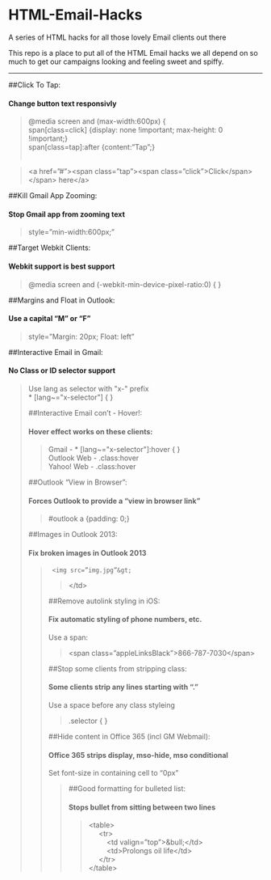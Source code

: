  HTML-Email-Hacks
================

A series of HTML hacks for all those lovely Email clients out there

This repo is a place to put all of the HTML Email hacks we all depend on so much to get our campaigns looking and feeling sweet and spiffy. 

---

##Click To Tap:
####   Change button text responsivly
	
>@media screen and (max-width:600px) {<br>
>span[class=click] {display: none !important; max-height: 0 !important;}<br>
>span[class=tap]:after {content:”Tap”;}<br><br>

><a href=”#”&gt;<span class=”tap”&gt;<span class=”click”&gt;Click</span&gt;</span&gt; here</a&gt;
  
##Kill Gmail App Zooming:
####	  Stop Gmail app from zooming text
	  
>style=”min-width:600px;”
	 
##Target Webkit Clients:
####	  Webkit support is best support
	  
>@media screen and (-webkit-min-device-pixel-ratio:0) { }
  
##Margins and Float in Outlook:
####	  Use a capital “M” or “F”
	  
>style=”Margin: 20px; Float: left”

##Interactive Email in Gmail:
####	No Class or ID selector support

>Use lang as selector with "x-" prefix<br>
>\* [lang~="x-selector"] { }<br>
><div lang="x-selector"&gt;

##Interactive Email con’t - Hover!:
####   Hover effect works on these clients:

>Gmail - * [lang~="x-selector"]:hover { }<br>
>Outlook Web - .class:hover<br>
>Yahoo! Web - .class:hover

##Outlook “View in Browser”:
#### 	Forces Outlook to provide a “view in browser link”

>\#outlook a {padding: 0;}

##Images in Outlook 2013:
#### 	Fix broken images in Outlook 2013

><td style=”line-height: 13px;”&gt;
	 <img src=”img.jpg”&gt;
></td&gt;

##Remove autolink styling in iOS:
#### 	Fix automatic styling of phone numbers, etc.

Use a span:
><span class=”appleLinksBlack”&gt;866-787-7030</span&gt;

##Stop some clients from stripping class:
#### 	Some clients strip any lines starting with “.”

Use a space before any class styleing
> .selector { }

##Hide content in Office 365 (incl GM Webmail):
#### 	Office 365 strips display, mso-hide, mso conditional

Set font-size in containing cell to “0px”<br>
><td style=”font-size: 0px; display: none;&gt;

##Good formatting for bulleted list:
#### 	Stops bullet from sitting between two lines

><table&gt;  
>&nbsp;&nbsp;&nbsp;&nbsp;  <tr&gt;  
>&nbsp;&nbsp;&nbsp;&nbsp;&nbsp;&nbsp;&nbsp;&nbsp;      <td valign=”top”&gt;&amp;bull;</td&gt;  
>&nbsp;&nbsp;&nbsp;&nbsp;&nbsp;&nbsp;&nbsp;&nbsp;      <td&gt;Prolongs oil life</td&gt;  
>&nbsp;&nbsp;&nbsp;&nbsp;  </tr&gt;  
></table&gt;
